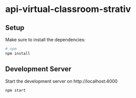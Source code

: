 # api-virtual-classroom-strativ

## Setup

Make sure to install the dependencies:
```bash
# npm
npm install
```

## Development Server

Start the development server on http://localhost:4000

```bash
npm start
```